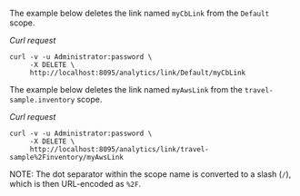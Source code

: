 The example below deletes the link named `myCbLink` from the `Default` scope.

*Curl request*

``` shell
curl -v -u Administrator:password \
     -X DELETE \
     http://localhost:8095/analytics/link/Default/myCbLink
```

The example below deletes the link named `myAwsLink` from the `travel-sample.inventory` scope.

*Curl request*

``` shell
curl -v -u Administrator:password \
     -X DELETE \
     http://localhost:8095/analytics/link/travel-sample%2Finventory/myAwsLink
```

NOTE: The dot separator within the scope name is converted to a slash (`/`), which is then URL-encoded as `%2F`.